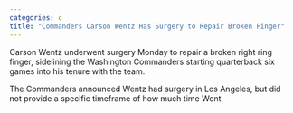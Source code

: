 ```yaml
---
categories: c
title: "Commanders Carson Wentz Has Surgery to Repair Broken Finger"
---
```


Carson Wentz underwent surgery Monday to repair a broken right ring finger, sidelining the Washington Commanders starting quarterback six games into his tenure with the team.



The Commanders announced Wentz had surgery in Los Angeles, but did not provide a specific timeframe of how much time Went